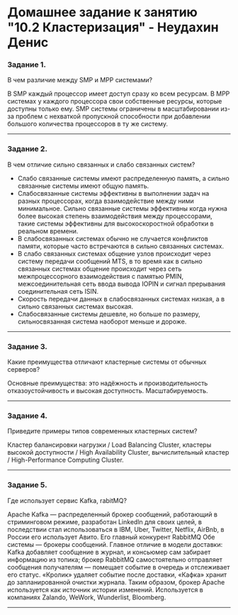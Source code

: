 # Домашнее задание к занятию "10.2 Кластеризация" - Неудахин Денис


### Задание 1. 

В чем различие между SMP и MPP системами?

В SMP каждый процессор имеет доступ сразу ко всем ресурсам. В MPP системах у каждого процессора свои собственные ресурсы, которые доступны только ему. SMP системы ограничены в масштабировании из-за проблем с нехваткой пропускной способности при добавлении большого количества процессоров в ту же систему. 

---

### Задание 2.

В чем отличие сильно связанных и слабо связанных систем?

* Слабо связанные системы имеют распределенную память, а сильно связанные системы имеют общую память.
* Слабосвязанные системы эффективны в выполнении задач на разных процессорах, когда взаимодействие между ними минимальное. Сильно связанные системы эффективны когда нужна более высокая степень взаимодействия между процессорами, такие системы эффективны для высокоскоростной обработки в реальном времени.
* В слабосвязанных системах обычно не случается конфликтов памяти, которые часто встречаются в сильно связанных системах.
* В слабо связанных системах общение узлов происходит через систему передачи сообщений MTS, в то время как в сильно связанных системах общение происходит через сеть межпроцессорного взаимодействия с памятью PMIN, межсоединительная сеть ввода вывода IOPIN и сигнал прерывания соединительная сеть ISIN.
* Скорость передачи данных в слабосвязанных системах низкая, а в сильно связанных системах высокая.
* Слабосвязанные системы дешевле, но больше по размеру, сильносвязанная система наоборот меньше и дороже.

---

### Задание 3.

Какие преимущества отличают кластерные системы от обычных серверов?

Основные преимущества: это надёжность и производительность отказоустойчивость и  высокая доступность. Масштабируемость.

---

### Задание 4.

Приведите примеры типов современных кластерных систем?

Кластер балансировки нагрузки / Load Balancing Cluster, кластеры высокой доступности / High Availability Cluster, вычислительный кластер / High-Performance Computing Cluster.

---

### Задание 5.

Где использует сервис Kafka, rabitMQ?

Apache Kafka — распределенный брокер сообщений, работающий в стриминговом режиме, разработан Linkedln для своих целей, в последствии стал использоваться в IBM, Uber, Twitter, Netflix, AirBnb, в России его использует Авито.
Его главный конкурент RabbitMQ Обе системы — брокеры сообщений. Главное отличие в модели доставки: Kafka добавляет сообщение в журнал, и консьюмер сам забирает информацию из топика; брокер RabbitMQ самостоятельно отправляет сообщения получателям — помещает событие в очередь и отслеживает его статус. 
«Кролик» удаляет событие после доставки, «Кафка» хранит до запланированной очистки журнала. Таким образом, брокер Apache используется как источник истории изменений.
Используется в компаниях Zalando, WeWork, Wunderlist, Bloomberg.


---

